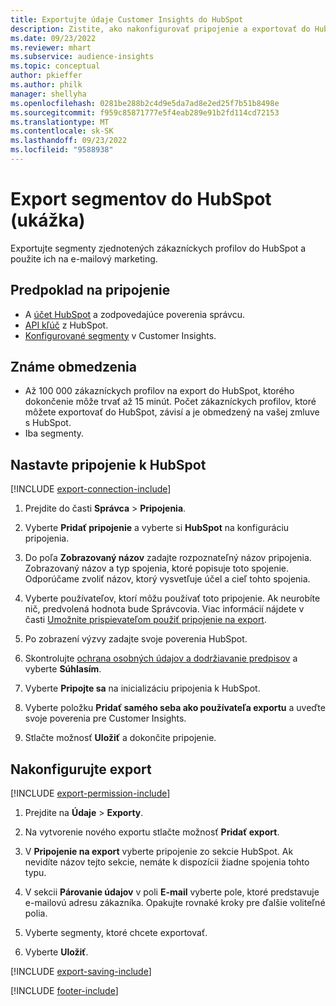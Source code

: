 ```yaml
---
title: Exportujte údaje Customer Insights do HubSpot
description: Zistite, ako nakonfigurovať pripojenie a exportovať do HubSpot.
ms.date: 09/23/2022
ms.reviewer: mhart
ms.subservice: audience-insights
ms.topic: conceptual
author: pkieffer
ms.author: philk
manager: shellyha
ms.openlocfilehash: 0281be288b2c4d9e5da7ad8e2ed25f7b51b8498e
ms.sourcegitcommit: f959c85871777e5f4eab289e91b2fd114cd72153
ms.translationtype: MT
ms.contentlocale: sk-SK
ms.lasthandoff: 09/23/2022
ms.locfileid: "9588938"
---
```

# <a name="export-segments-to-hubspot-preview"></a>Export segmentov do HubSpot (ukážka)

Exportujte segmenty zjednotených zákazníckych profilov do HubSpot a použite ich na e-mailový marketing.

## <a name="prerequisites-for-a-connection"></a>Predpoklad na pripojenie

- A [účet HubSpot](https://www.hubspot.com/) a zodpovedajúce poverenia správcu.
- [API kľúč](https://knowledge.hubspot.com/Integrations/How-do-I-get-my-HubSpot-API-key) z HubSpot.
- [Konfigurované segmenty](segments.md) v Customer Insights.

## <a name="known-limitations"></a>Známe obmedzenia

- Až 100 000 zákazníckych profilov na export do HubSpot, ktorého dokončenie môže trvať až 15 minút. Počet zákazníckych profilov, ktoré môžete exportovať do HubSpot, závisí a je obmedzený na vašej zmluve s HubSpot.
- Iba segmenty.

## <a name="set-up-connection-to-hubspot"></a>Nastavte pripojenie k HubSpot

[!INCLUDE [export-connection-include](includes/export-connection-admn.md)]

1. Prejdite do časti **Správca** > **Pripojenia**.

1. Vyberte **Pridať pripojenie** a vyberte si **HubSpot** na konfiguráciu pripojenia.

1. Do poľa **Zobrazovaný názov** zadajte rozpoznateľný názov pripojenia. Zobrazovaný názov a typ spojenia, ktoré popisuje toto spojenie. Odporúčame zvoliť názov, ktorý vysvetľuje účel a cieľ tohto spojenia.

1. Vyberte používateľov, ktorí môžu používať toto pripojenie. Ak neurobíte nič, predvolená hodnota bude Správcovia. Viac informácií nájdete v časti [Umožnite prispievateľom použiť pripojenie na export](connections.md#allow-contributors-to-use-a-connection-for-exports).

1. Po zobrazení výzvy zadajte svoje poverenia HubSpot.

1. Skontrolujte [ochrana osobných údajov a dodržiavanie predpisov](connections.md#data-privacy-and-compliance) a vyberte **Súhlasím**.

1. Vyberte **Pripojte sa** na inicializáciu pripojenia k HubSpot.

1. Vyberte položku **Pridať samého seba ako používateľa exportu** a uveďte svoje poverenia pre Customer Insights.

1. Stlačte možnosť **Uložiť** a dokončite pripojenie.

## <a name="configure-an-export"></a>Nakonfigurujte export

[!INCLUDE [export-permission-include](includes/export-permission.md)]

1. Prejdite na **Údaje** > **Exporty**.

1. Na vytvorenie nového exportu stlačte možnosť **Pridať export**.

1. V **Pripojenie na export** vyberte pripojenie zo sekcie HubSpot. Ak nevidíte názov tejto sekcie, nemáte k dispozícii žiadne spojenia tohto typu.

1. V sekcii **Párovanie údajov** v poli **E-mail** vyberte pole, ktoré predstavuje e-mailovú adresu zákazníka. Opakujte rovnaké kroky pre ďalšie voliteľné polia.

1. Vyberte segmenty, ktoré chcete exportovať.

1. Vyberte **Uložiť**.

[!INCLUDE [export-saving-include](includes/export-saving.md)]

[!INCLUDE [footer-include](includes/footer-banner.md)]
